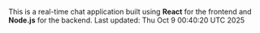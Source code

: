 This is a real-time chat application built using **React** for the frontend and **Node.js** for the backend.
Last updated: Thu Oct  9 00:40:20 UTC 2025
